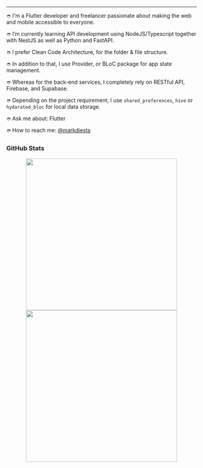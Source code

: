 
---
➮ I'm a Flutter developer and freelancer passionate about making the web and mobile accessible to everyone.

➮ I’m currently learning API development using NodeJS/Typescript together with NestJS as well as Python and FastAPI.

➮ I prefer Clean Code Architecture, for the folder & file structure.

➮ In addition to that, I use Provider, or BLoC package for app state management.

➮ Whereas for the back-end services, I completely rely on RESTful API, Firebase, and Supabase.

➮ Depending on the project requirement, I use `shared_preferences`, `hive` or `hydarated_bloc` for local data storage.

➮ Ask me about: Flutter 

➮ How to reach me: [@markdiesta](https://twitter.com/markdiesta)


## <h3 align="left">GitHub Stats</h3>

<p align = "center">
  <img src = "https://github-readme-stats.vercel.app/api?username=madz&show_icons=true&theme=bear" width = 400>
  <img src = "https://github-readme-streak-stats.herokuapp.com?user=madz&theme=dark&hide_border=true" width = 400>
</p>
